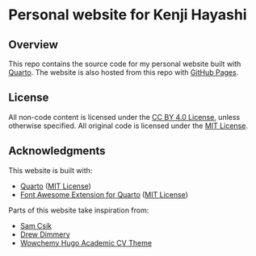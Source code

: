 # Personal website for Kenji Hayashi

## Overview

This repo contains the source code for my personal website built with [Quarto](https://quarto.org/). The website is also hosted from this repo with [GitHub Pages](https://pages.github.com/).

## License

All non-code content is licensed under the [CC BY 4.0 License](https://github.com/kthayashi/kthayashi.github.io/blob/main/LICENSE), unless otherwise specified. All original code is licensed under the [MIT License](https://github.com/kthayashi/kthayashi.github.io/blob/main/LICENSE-CODE).

## Acknowledgments

This website is built with:

-   [Quarto](https://quarto.org/) ([MIT License](https://github.com/quarto-dev/quarto-cli/blob/main/COPYRIGHT))
-   [Font Awesome Extension for Quarto](https://github.com/quarto-ext/fontawesome) ([MIT License](https://github.com/quarto-ext/fontawesome/blob/main/LICENSE))

Parts of this website take inspiration from:

-   [Sam Csik](https://ucsb-meds.github.io/creating-quarto-websites/)
-   [Drew Dimmery](https://ddimmery.com/posts/quarto-website/)
-   [Wowchemy Hugo Academic CV Theme](https://github.com/wowchemy/starter-hugo-academic)
